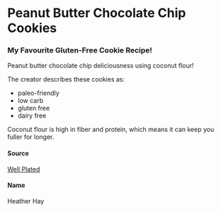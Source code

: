# Peanut Butter Chocolate Chip Cookies
### My Favourite Gluten-Free Cookie Recipe!

Peanut butter chocolate chip deliciousness using coconut flour! 

The creator describes these cookies as:
- paleo-friendly 
- low carb 
- gluten free 
- dairy free 

Coconut flour is high in fiber and protein, which means it can keep you fuller for longer.

#### Source
[Well Plated](https://www.wellplated.com/coconut-flour-cookies/)

#### Name
Heather Hay
